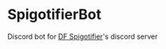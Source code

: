 # SpigotifierBot
Discord bot for [DF Spigotifier](https://github.com/Wonkers0/DFSpigot)'s discord server
